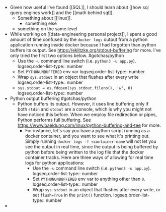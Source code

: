 - Given how useful I've found [[SQL]], I should learn about [[how sql query engines work]] and the [[math behind sql]].
	- Something about [[linux]].
		- something else
	- something on the same level
- While working on [[data-engineering personal project]], I spent a good amount of time confused by the `docker logs` output from a python application running inside docker because I had forgotten than python buffers its output. See https://eklitzke.org/stdout-buffering for more. I've only tried the first two options below. #gotchas/python
	- Use the `-u` command line switch (i.e. `python3 -u app.py`).
	  logseq.order-list-type:: number
	- Set `PYTHONUNBUFFERED` env var
	  logseq.order-list-type:: number
	- Wrap `sys.stdout` in an object that flushes after every write
	  logseq.order-list-type:: number
	- `sys.stdout = os.fdopen(sys.stdout.fileno(), 'w', 0)`
	  logseq.order-list-type:: number
- Python output buffering #gotchas/python
	- Python buffers its output. However, it uses line buffering only if both `stdin` and `stdout` are a console, which is why you might not have noticed this before. When we employ file redirection or pipes, Python performs full buffering. See https://www.baeldung.com/linux/python-buffering-and-tee for more.
		- For instance, let's say you have a python script running as a docker container, and you want to see what it's printing out. Simply running `docker logs -f <container-name` will not let you see the output in real time, since the output is being buffered by python before being written to the log file that the docker container tracks. Here are three ways of allowing for real time logs for python applications:
			- Use the `-u` command line switch (i.e. `python3 -u app.py`).
			  logseq.order-list-type:: number
			- Set `PYTHONUNBUFFERED` env var to anything other than `0`.
			  logseq.order-list-type:: number
			- Wrap `sys.stdout` in an object that flushes after every write, or set `flush=True` in the `print()` function.
			  logseq.order-list-type:: number
-